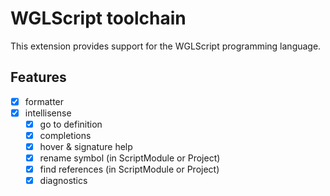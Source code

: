 # WGLScript toolchain

This extension provides support for the WGLScript programming language.

## Features

- [x] formatter
- [x] intellisense
	- [x] go to definition
	- [x] completions
	- [x] hover & signature help
	- [x] rename symbol (in ScriptModule or Project)
	- [x] find references (in ScriptModule or Project)
	- [x] diagnostics
